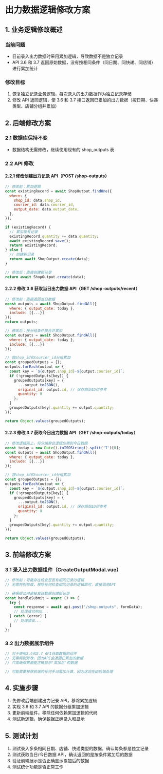 # 出力数据逻辑修改方案

## 1. 业务逻辑修改概述

### 当前问题

- 目前录入出力数据时采用累加逻辑，导致数据不是独立记录
- API 3.6 和 3.7 返回原始数据，没有按相同条件（同日期、同快递、同店铺）进行累加统计

### 修改目标

1. 恢复独立记录业务逻辑，每次录入的出力数据作为独立记录存储
2. 修改 API 返回逻辑，使 3.6 和 3.7 接口返回已累加的出力数据（按日期、快递类型、店铺分组并累加）

## 2. 后端修改方案

### 2.1 数据库保持不变

- 数据结构无需修改，继续使用现有的 shop_outputs 表

### 2.2 API 修改

#### 2.2.1 修改创建出力记录 API（POST /shop-outputs）

```javascript
// 修改前：累加逻辑
const existingRecord = await ShopOutput.findOne({
  where: {
    shop_id: data.shop_id,
    courier_id: data.courier_id,
    output_date: data.output_date,
  },
});

if (existingRecord) {
  // 累加现有记录
  existingRecord.quantity += data.quantity;
  await existingRecord.save();
  return existingRecord;
} else {
  // 创建新记录
  return await ShopOutput.create(data);
}

// 修改后：直接创建新记录
return await ShopOutput.create(data);
```

#### 2.2.2 修改 3.6 获取当日出力数据 API（GET /shop-outputs/recent）

```javascript
// 修改前：直接返回当日数据
const outputs = await ShopOutput.findAll({
  where: { output_date: today },
  include: [{...}]
});
return outputs;

// 修改后：按分组条件聚合并累加
const outputs = await ShopOutput.findAll({
  where: { output_date: today },
  include: [{...}]
});

// 按shop_id和courier_id分组累加
const groupedOutputs = {};
outputs.forEach(output => {
  const key = `${output.shop_id}-${output.courier_id}`;
  if (!groupedOutputs[key]) {
    groupedOutputs[key] = {
      ...output.toJSON(),
      original_id: output.id, // 保存原始ID供参考
      quantity: 0
    };
  }
  groupedOutputs[key].quantity += output.quantity;
});

return Object.values(groupedOutputs);
```

#### 2.2.3 修改 3.7 获取今日出力数据 API（GET /shop-outputs/today）

```javascript
// 修改逻辑同上，将分组聚合逻辑应用到今日数据
const today = new Date().toISOString().split('T')[0];
const outputs = await ShopOutput.findAll({
  where: { output_date: today },
  include: [{...}]
});

// 按shop_id和courier_id分组累加
const groupedOutputs = {};
outputs.forEach(output => {
  const key = `${output.shop_id}-${output.courier_id}`;
  if (!groupedOutputs[key]) {
    groupedOutputs[key] = {
      ...output.toJSON(),
      original_id: output.id, // 保存原始ID供参考
      quantity: 0
    };
  }
  groupedOutputs[key].quantity += output.quantity;
});

return Object.values(groupedOutputs);
```

## 3. 前端修改方案

### 3.1 录入出力数据组件（CreateOutputModal.vue）

```javascript
// 修改前：可能存在检查是否有相同记录的逻辑
// 无需特别修改，移除任何检查相同记录的逻辑即可，直接调用API

// 确保提交时直接发送数据创建新记录
const handleSubmit = async () => {
  try {
    const response = await api.post("/shop-outputs", formData);
    // 处理成功响应...
  } catch (error) {
    // 处理错误...
  }
};
```

### 3.2 出力数据展示组件

```javascript
// 对于使用3.6和3.7 API获取数据的组件
// 无需特别修改，因为API会返回已累加的数据
// 只需确保界面能正确显示"累加后"的数据

// 可能需要移除前端的任何手动累加计算，因为这现在由后端处理
```

## 4. 实施步骤

1. 先修改后端创建出力记录 API，移除累加逻辑
2. 实现 3.6 和 3.7 API 的数据分组累加逻辑
3. 更新前端组件，移除任何依赖累加逻辑的代码
4. 测试新逻辑，确保数据正确录入和显示

## 5. 测试计划

1. 测试录入多条相同日期、店铺、快递类型的数据，确认每条都是独立记录
2. 测试获取当日/今日数据 API，确认返回的是按条件累加后的数据
3. 验证前端展示是否正确显示累加后的数据
4. 测试统计功能是否正常工作
